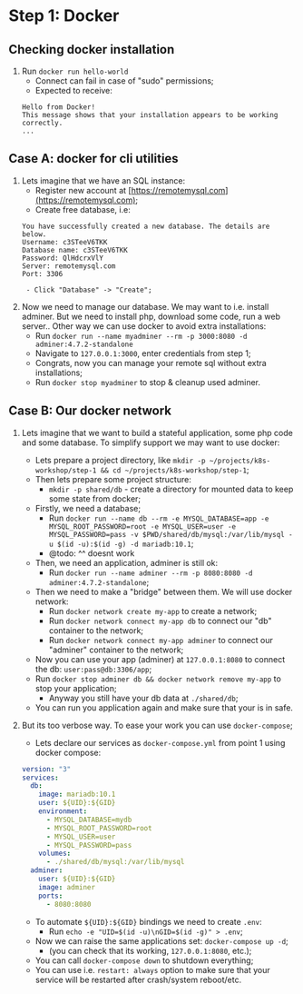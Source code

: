 # Step 1: Docker

## Checking docker installation
1. Run `docker run hello-world`
    - Connect can fail in case of "sudo" permissions;
    - Expected to receive: 
    ```
    Hello from Docker!
    This message shows that your installation appears to be working correctly.
    ...
    ```

## Case A: docker for cli utilities
1. Lets imagine that we have an SQL instance: 
    - Register new account at [https://remotemysql.com](https://remotemysql.com);
    - Create free database, i.e:
    ```
    You have successfully created a new database. The details are below.
    Username: c3STeeV6TKK
    Database name: c3STeeV6TKK
    Password: QlHdcrxVlY
    Server: remotemysql.com
    Port: 3306
    ```
        - Click "Database" -> "Create";

2. Now we need to manage our database. We may want to i.e. install adminer. But we need to install php, download some code, run a web server.. Other way we can use docker to avoid extra installations:
    - Run `docker run --name myadminer --rm -p 3000:8080 -d adminer:4.7.2-standalone`
    - Navigate to `127.0.0.1:3000`, enter credentials from step 1;
    - Congrats, now you can manage your remote sql without extra installations;
    - Run `docker stop myadminer` to stop & cleanup used adminer.

## Case B: Our docker network
1. Lets imagine that we want to build a stateful application, some php code and some database. To simplify support we may want to use docker:
    - Lets prepare a project directory, like `mkdir -p ~/projects/k8s-workshop/step-1 && cd ~/projects/k8s-workshop/step-1`;
    - Then lets prepare some project structure:
        - `mkdir -p shared/db` - create a directory for mounted data to keep some state from docker;
    - Firstly, we need a database; 
        - Run `docker run --name db --rm -e MYSQL_DATABASE=app -e MYSQL_ROOT_PASSWORD=root -e MYSQL_USER=user -e MYSQL_PASSWORD=pass -v $PWD/shared/db/mysql:/var/lib/mysql -u $(id -u):$(id -g) -d mariadb:10.1`;
        - @todo: ^^ doesnt work
    - Then, we need an application, adminer is still ok:
        - Run `docker run --name adminer --rm -p 8080:8080 -d adminer:4.7.2-standalone`;
    - Then we need to make a "bridge" between them. We will use docker network:
        - Run `docker network create my-app` to create a network;
        - Run `docker network connect my-app db` to connect our "db" container to the network;
        - Run `docker network connect my-app adminer` to connect our "adminer" container to the network;
    - Now you can use your app (adminer) at `127.0.0.1:8080` to connect the db: `user:pass@db:3306/app`;
    - Run `docker stop adminer db && docker network remove my-app` to stop your application;
        - Anyway you still have your db data at `./shared/db`;
    - You can run you application again and make sure that your is in safe. 

2. But its too verbose way. To ease your work you can use `docker-compose`;
    - Lets declare our services as `docker-compose.yml` from point 1 using docker compose:
    ```yaml
    version: "3"
    services:
      db:
        image: mariadb:10.1
        user: ${UID}:${GID}
        environment:
          - MYSQL_DATABASE=mydb
          - MYSQL_ROOT_PASSWORD=root
          - MYSQL_USER=user
          - MYSQL_PASSWORD=pass
        volumes:
          - ./shared/db/mysql:/var/lib/mysql
      adminer:
        user: ${UID}:${GID}
        image: adminer
        ports:
          - 8080:8080
    ```
    - To automate `${UID}:${GID}` bindings we need to create `.env`:
        - Run `echo -e "UID=$(id -u)\nGID=$(id -g)" > .env`;
    - Now we can raise the same applications set: `docker-compose up -d`;
        - (you can check that its working, `127.0.0.1:8080`, etc.);
    - You can call `docker-compose down` to shutdown everything;
    - You can use i.e. `restart: always` option to make sure that your service will be restarted after crash/system reboot/etc.
 